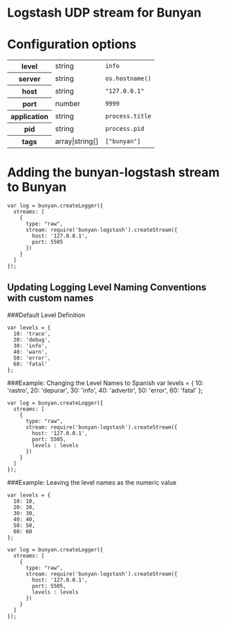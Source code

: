 # Logstash UDP stream for Bunyan

# Configuration options

<table>
  <tr>
    <th>level</th>
    <td>string</td>
    <td><code>info</code></td>
  </tr>
  <tr>
    <th>server</th>
    <td>string</td>
    <td><code>os.hostname()</code></td>
  </tr>
  <tr>
    <th>host</th>
    <td>string</td>
    <td><code>"127.0.0.1"</code></td>
  </tr>
  <tr>
    <th>port</th>
    <td>number</td>
    <td><code>9999</code></td>
  </tr>
  <tr>
    <th>application</th>
    <td>string</td>
    <td><code>process.title</code></td>
  </tr>
  <tr>
    <th>pid</th>
    <td>string</td>
    <td><code>process.pid</code></td>
  </tr>
  <tr>
    <th>tags</th>
    <td>array|string[]</td>
    <td><code>["bunyan"]</code></td>
  </tr>
</table>

# Adding the bunyan-logstash stream to Bunyan


	var log = bunyan.createLogger({
	  streams: [
	    {
	      type: "raw",
	      stream: require('bunyan-logstash').createStream({
	        host: '127.0.0.1',
	        port: 5505
	      })
	    }
	  ]
	});

## Updating Logging Level Naming Conventions with custom names

###Default Level Definition

    var levels = {
      10: 'trace',
      20: 'debug',
      30: 'info',
      40: 'warn',
      50: 'error',
      60: 'fatal'
    };
	
###Example: Changing the Level Names to Spanish
    var levels = {
      10: 'rastro',
      20: 'depurar',
      30: 'info',
      40: 'advertir',
      50: 'error',
      60: 'fatal'
    };

	var log = bunyan.createLogger({
	  streams: [
	    {
	      type: "raw",
	      stream: require('bunyan-logstash').createStream({
	        host: '127.0.0.1',
	        port: 5505,
			levels : levels
	      })
	    }
	  ]
	});

###Example: Leaving the level names as the numeric value

    var levels = {
      10: 10,
      20: 20,
      30: 30,
      40: 40,
      50: 50,
      60: 60
    };

	var log = bunyan.createLogger({
	  streams: [
	    {
	      type: "raw",
	      stream: require('bunyan-logstash').createStream({
	        host: '127.0.0.1',
	        port: 5505,
			levels : levels
	      })
	    }
	  ]
	});

